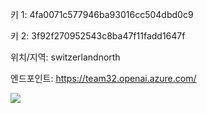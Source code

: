키 1: 4fa0071c577946ba93016cc504dbd0c9

키 2: 3f92f270952543c8ba47f11fadd1647f

위치/지역: switzerlandnorth

엔드포인트: https://team32.openai.azure.com/


![](https://i.imgur.com/3hk5CsA.png)
